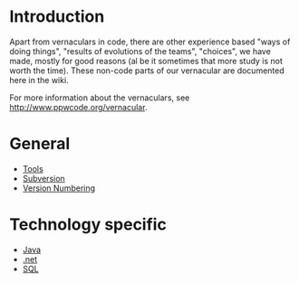 # Introduction #

Apart from vernaculars in code, there are other experience based "ways of doing things", "results of evolutions of the teams", "choices", we have made, mostly for good reasons (al be it sometimes that more study is not worth the time). These non-code parts of our vernacular are documented here in the wiki.

For more information about the vernaculars, see http://www.ppwcode.org/vernacular.


# General #

  * [Tools](VernacularTools.md)
  * [Subversion](VernacularSubversion.md)
  * [Version Numbering](VernacularVersionNumbering.md)

# Technology specific #

  * [Java](VernacularJava.md)
  * [.net](VernacularDotNet.md)
  * [SQL](VernacularSql.md)